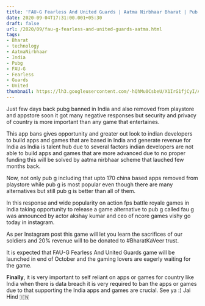 ```yaml
---
title: 'FAU-G Fearless And United Guards | Aatma Nirbhaar Bharat | Pub G Alternative |'
date: 2020-09-04T17:31:00.001+05:30
draft: false
url: /2020/09/fau-g-fearless-and-united-guards-aatma.html
tags: 
- Bharat
- technology
- AatmaNirbhaar
- India
- Pubg
- FAU-G
- Fearless
- Guards
- United
thumbnail: https://lh3.googleusercontent.com/-hQhMu0CsbeU/X1IrG1fjCyI/AAAAAAAABls/lebZOW4e5lgP5IlkJs7RFa8S5r7d9PKYgCLcBGAsYHQ/s1600/1599220501651955-0.png
---
```


  

Just few days back pubg banned in India and also removed from playstore and appstore soon it got many negative responses but security and privacy of country is more important than any game that entertaines.

  

This app bans gives opportunity and greater out look to indian developers to build apps and games that are based in India and generate revenue for India as India is talent hub due to several factors indian developers are not able to build apps and games that are more advanced due to no proper funding this will be solved by aatma nirbhaar scheme that lauched few months back.

  

Now, not only pub g including that upto 170 china based apps removed from playstore while pub g is most popular even though there are many alternatives but still pub g is better than all of them.

  

In this response and wide popularity on action fps battle royale games in India taking opportunity to release a game alternative to pub g called fau g was announced by actor akshay kumar and ceo of ncore games vishy go today in instagram.

  

As per Instagram post this game will let you learn the sacrifices of our soldiers and 20% revenue will to be donated to #BharatKaVeer trust.

  

It is expected that FAU-G Fearless And United Guards game will be launched in end of October and the gaming lovers are eagerly waiting for the game.

  

**Finally**, it is very important to self reliant on apps or games for country like India when there is data breach it is very required to ban the apps or games due to that supporting the India apps and games are crucial. See ya :) Jai Hind 🇮🇳